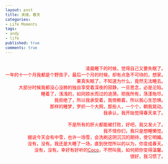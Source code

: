 ```yaml
---
layout: post
title: 夹缝，春天
categories:
- Life Moments
tags:
- andy
- life
published: true
comments: true
---
```

<p><p align="right"><font color="#ff0000"> <br />凌晨睡下的时候，觉得自己又要失眠了。<br />一年的十一个月我都是个野孩子，最后一个月的时候，却有点急不可待的，想家。<br />果真失眠了，不知道为什么，竟然无法睡去。<br />大部分时候我都没心没肺的独自享受着深夜的寂静，一旦思念，必是沦陷。<br />睡着了，浅浅的，如同掠水而过的涟漪，把我所有，荡漾殆尽。<br />我拒绝了，所以我承受着，我倚赖着，所以我心生恐惧。<br />那样的睡梦，罗织一个大网，那些人，一个个，朝我晃动。<br />我承认，我开始觉得春天来了。<br /><br />不是所有的肝火都能被打败，好吧，我又发火了。<br />我不怪你们，我只是想睡懒觉。<br />据说今天会有中雪，也许一场雪，会洗刷这阴沉沉的期待，使它明媚。<br />没有，没有。我还是大睡了一场，直到恍惚所以的以为，你变成春天。<br />没有，没有。幸好有好听的</font><a href="http://www.douban.com/subject/2144146/" target="_blank"><font color="#ff0000">Coco</font></a><font color="#ff0000">，不然叫我，如何把你变得温馨。<br />很好，我习惯了。</font><br /> <br /><br /></p></p>
